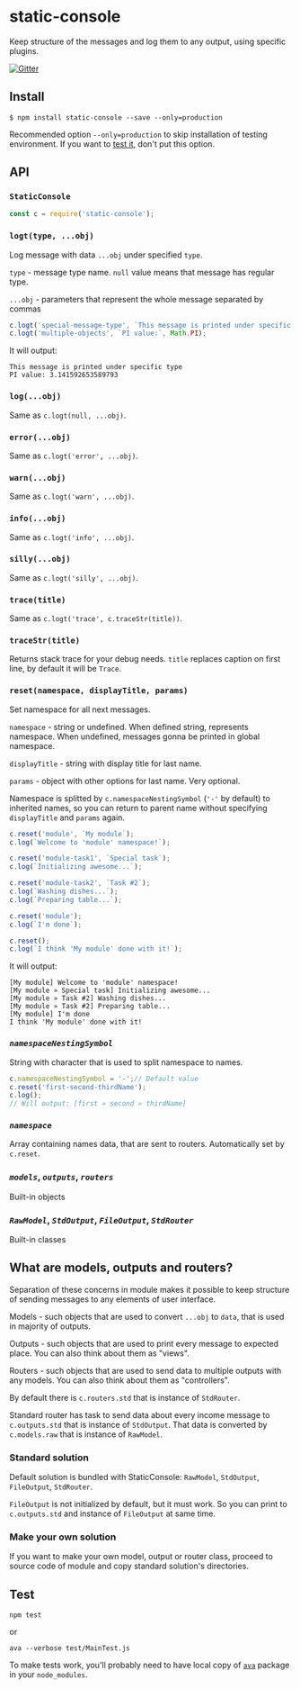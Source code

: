 # static-console
Keep structure of the messages and log them to any output, using specific plugins.

[![Gitter](https://badges.gitter.im/VINTproYKT/node-static-console.svg)](https://gitter.im/VINTproYKT/node-static-console?utm_source=badge&utm_medium=badge&utm_campaign=pr-badge)

## Install
```
$ npm install static-console --save --only=production
```
Recommended option `--only=production` to skip installation of testing environment. If you want to [test it](#test), don't put this option.

## API
### **`StaticConsole`**
```javascript
const c = require('static-console');
```

### **`logt(type, ...obj)`**
Log message with data `...obj` under specified `type`.

`type` - message type name. `null` value means that message has regular type.

`...obj` - parameters that represent the whole message separated by commas

```javascript
c.logt('special-message-type', `This message is printed under specific type`);
c.logt('multiple-objects', `PI value:`, Math.PI);
```

It will output:
```
This message is printed under specific type
PI value: 3.141592653589793
```

### **`log(...obj)`**
Same as `c.logt(null, ...obj)`.

### **`error(...obj)`**
Same as `c.logt('error', ...obj)`.

### **`warn(...obj)`**
Same as `c.logt('warn', ...obj)`.

### **`info(...obj)`**
Same as `c.logt('info', ...obj)`.

### **`silly(...obj)`**
Same as `c.logt('silly', ...obj)`.

### **`trace(title)`**
Same as `c.logt('trace', c.traceStr(title))`.

### **`traceStr(title)`**
Returns stack trace for your debug needs. `title` replaces caption on first line, by default it will be `Trace`.

### **`reset(namespace, displayTitle, params)`**
Set namespace for all next messages.

`namespace` - string or undefined. When defined string, represents namespace. When undefined, messages gonna be printed in global namespace.

`displayTitle` - string with display title for last name.

`params` - object with other options for last name. Very optional.

Namespace is splitted by `c.namespaceNestingSymbol` (`'-'` by default) to inherited names, so you can return to parent name without specifying `displayTitle` and `params` again.

```javascript
c.reset('module', `My module`);
c.log(`Welcome to 'module' namespace!`);

c.reset('module-task1', `Special task`);
c.log(`Initializing awesome...`);

c.reset('module-task2', `Task #2`);
c.log(`Washing dishes...`);
c.log(`Preparing table...`);

c.reset('module');
c.log(`I'm done`);

c.reset();
c.log(`I think 'My module' done with it!`);
```

It will output:

```
[My module] Welcome to 'module' namespace!
[My module » Special task] Initializing awesome...
[My module » Task #2] Washing dishes...
[My module » Task #2] Preparing table...
[My module] I'm done
I think 'My module' done with it!
```

### *`namespaceNestingSymbol`*
String with character that is used to split namespace to names.

```javascript
c.namespaceNestingSymbol = '-';// Default value
c.reset('first-second-thirdName');
c.log();
// Will output: [first » second » thirdName]
```

### *`namespace`*
Array containing names data, that are sent to routers. Automatically set by `c.reset`.

### *`models`*, *`outputs`*, *`routers`*
Built-in objects

### *`RawModel`*, *`StdOutput`*, *`FileOutput`*, *`StdRouter`*
Built-in classes

## What are models, outputs and routers?
Separation of these concerns in module makes it possible to keep structure of sending messages to any elements of user interface.

Models - such objects that are used to convert `...obj` to `data`, that is used in majority of outputs.

Outputs - such objects that are used to print every message to expected place. You can also think about them as "views".

Routers - such objects that are used to send data to multiple outputs with any models. You can also think about them as "controllers".

By default there is `c.routers.std` that is instance of `StdRouter`.

Standard router has task to send data about every income message to `c.outputs.std` that is instance of `StdOutput`. That data is converted by `c.models.raw` that is instance of `RawModel`.

### Standard solution
Default solution is bundled with StaticConsole: `RawModel`, `StdOutput`, `FileOutput`, `StdRouter`.

`FileOutput` is not initialized by default, but it must work. So you can print to `c.outputs.std` and instance of `FileOutput` at same time.

### Make your own solution
If you want to make your own model, output or router class, proceed to source code of module and copy standard solution's directories.

## Test
```
npm test
```
or
```
ava --verbose test/MainTest.js
```

To make tests work, you'll probably need to have local copy of [`ava`](https://npmjs.org/package/ava) package in your `node_modules`.